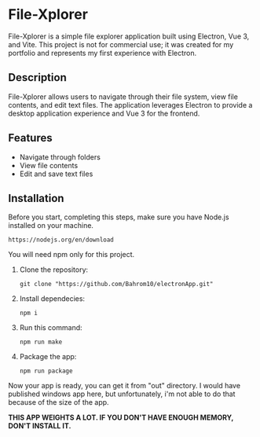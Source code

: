 # File-Xplorer

File-Xplorer is a simple file explorer application built using Electron, Vue 3, and Vite. This project is not for commercial use; it was created for my portfolio and represents my first experience with Electron.

## Description

File-Xplorer allows users to navigate through their file system, view file contents, and edit text files. The application leverages Electron to provide a desktop application experience and Vue 3 for the frontend.

## Features

- Navigate through folders
- View file contents
- Edit and save text files

## Installation

Before you start, completing this steps, make sure you have Node.js installed on your machine.
   ```
   https://nodejs.org/en/download
   ```
You will need npm only for this project.

1. Clone the repository:
   ```
   git clone "https://github.com/Bahrom10/electronApp.git"
   ```
2. Install dependecies:
    ```
    npm i
    ```
3. Run this command:
    ```
    npm run make
    ```
4. Package the app:
   ```
   npm run package
   ```

Now your app is ready, you can get it from "out" directory. I would have published windows app here, but unfortunately, i'm not able to do that because of the size of the app. 

<strong>THIS APP WEIGHTS A LOT. IF YOU DON'T HAVE ENOUGH MEMORY, DON'T INSTALL IT.</strong>
